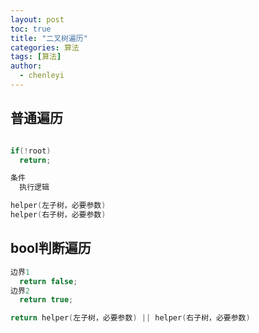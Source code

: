 ```yaml
---
layout: post
toc: true
title: "二叉树遍历"
categories: 算法
tags: [算法]
author:
  - chenleyi
---
```


## 普通遍历

```c++

if(!root)
  return;

条件
  执行逻辑

helper(左子树，必要参数)
helper(右子树，必要参数)

```

## bool判断遍历

```C++
边界1
  return false;
边界2
  return true;

return helper(左子树，必要参数) || helper(右子树，必要参数)
```






